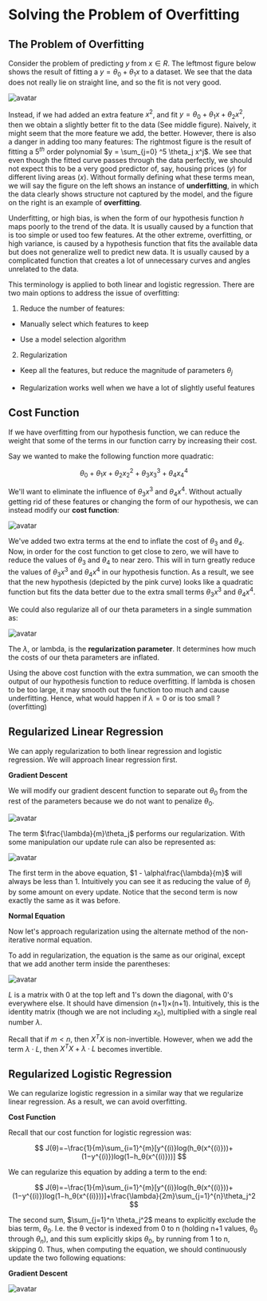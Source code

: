 # Solving the Problem of Overfitting

## The Problem of Overfitting

Consider the problem of predicting $y$ from $x\in R$. The leftmost figure below shows the result of fitting a $y=\theta_0 + \theta_1 x$ to a dataset. We see that the data does not really lie on straight line, and so the fit is not very good.

 ![avatar](https://raw.githubusercontent.com/garyphone/machine_learning/master/pictures/l3_13.PNG)

Instead, if we had added an extra feature $x^2$, and fit $y=\theta_0 + \theta_1 x + \theta_2 x^2$, then we obtain a slightly better fit to the data (See middle figure). Naively, it might seem that the more feature we add, the better. However, there is also a danger in adding too many features: The rightmost figure is the result of fitting a $5^{th}$ order polynomial $y = \sum_{j=0} ^5 \theta_j x^j$. We see that even though the fitted curve passes through the data perfectly, we should not expect this to be a very good predictor of, say, housing prices $(y)$ for different living areas $(x)$. Without formally defining what these terms mean, we will say the figure on the left shows an instance of **underfitting**, in which the data clearly shows structure not captured by the model, and the figure on the right is an example of **overfitting**.

Underfitting, or high bias, is when the form of our hypothesis function $h$ maps poorly to the trend of the data. It is usually caused by a function that is too simple or used too few features. At the other extreme, overfitting, or high variance, is caused by a hypothesis function that fits the available data but does not generalize well to predict new data. It is usually caused by a complicated function that creates a lot of unnecessary curves and angles unrelated to the data.

This terminology is applied to both linear and logistic regression. There are two main options to address the issue of overfitting:

1) Reduce the number of features:

* Manually select which features to keep

* Use a model selection algorithm

2) Regularization

* Keep all the features, but reduce the magnitude of parameters $\theta_j$

* Regularization works well when we have a lot of slightly useful features

## Cost Function

If we have overfitting from our hypothesis function, we can reduce the weight that some of the terms in our function carry by increasing their cost.

Say we wanted to make the following function more quadratic:

$$
θ_0+θ_1x+θ_2x_2^2+θ_3x_3^3+θ_4x_4^4
$$

We'll want to eliminate the influence of $\theta_3x^3$ and $\theta_4x^4$. Without actually getting rid of these features or changing the form of our hypothesis, we can instead modify our **cost function**:

![avatar](https://raw.githubusercontent.com/garyphone/machine_learning/master/pictures/l3_14.PNG)

We've added two extra terms at the end to inflate the cost of $\theta_3$ and $\theta_4$. Now, in order for the cost function to get close to zero, we will have to reduce the values of $\theta_3$ and $\theta_4$ to near zero. This will in turn greatly reduce the values of $\theta_3x^3$ and $\theta_4x^4$ in our hypothesis function. As a result, we see that the new hypothesis (depicted by the pink curve) looks like a quadratic function but fits the data better due to the extra small terms $\theta_3x^3$ and $\theta_4x^4$.

We could also regularize all of our theta parameters in a single summation as:

![avatar](https://raw.githubusercontent.com/garyphone/machine_learning/master/pictures/l3_15.PNG)

The $λ$, or lambda, is the **regularization parameter**. It determines how much the costs of our theta parameters are inflated.

Using the above cost function with the extra summation, we can smooth the output of our hypothesis function to reduce overfitting. If lambda is chosen to be too large, it may smooth out the function too much and cause underfitting. Hence, what would happen if $\lambda = 0$ or is too small ? (overfitting)

## Regularized Linear Regression

We can apply regularization to both linear regression and logistic regression. We will approach linear regression first.

**Gradient Descent**

We will modify our gradient descent function to separate out $\theta_0$ from the rest of the parameters because we do not want to penalize $\theta_0$.

![avatar](https://raw.githubusercontent.com/garyphone/machine_learning/master/pictures/l3_16.PNG)

The term $\frac{\lambda}{m}\theta_j$ performs our regularization. With some manipulation our update rule can also be represented as:

![avatar](https://raw.githubusercontent.com/garyphone/machine_learning/master/pictures/l3_17.PNG)

The first term in the above equation, $1 - \alpha\frac{\lambda}{m}$ will always be less than 1. Intuitively you can see it as reducing the value of $\theta_j$ by some amount on every update. Notice that the second term is now exactly the same as it was before.

**Normal Equation**

Now let's approach regularization using the alternate method of the non-iterative normal equation.

To add in regularization, the equation is the same as our original, except that we add another term inside the parentheses:

![avatar](https://raw.githubusercontent.com/garyphone/machine_learning/master/pictures/l3_18.PNG)

$L$ is a matrix with 0 at the top left and 1's down the diagonal, with 0's everywhere else. It should have dimension (n+1)×(n+1). Intuitively, this is the identity matrix (though we are not including $x_0$), multiplied with a single real number $λ$.

Recall that if $m < n$, then $X^TX$ is non-invertible. However, when we add the term $λ⋅L$, then $X^TX+ λ⋅L$ becomes invertible.

## Regularized Logistic Regression

We can regularize logistic regression in a similar way that we regularize linear regression. As a result, we can avoid overfitting.

**Cost Function**

Recall that our cost function for logistic regression was:

$$
J(θ)=−\frac{1}{m}\sum_{i=1}^{m}[y^{(i)}log(h_θ(x^{(i)}))+(1−y^{(i)})log(1−h_θ(x^{(i)}))]
$$

We can regularize this equation by adding a term to the end:

$$
J(θ)=−\frac{1}{m}\sum_{i=1}^{m}[y^{(i)}log(h_θ(x^{(i)}))+(1−y^{(i)})log(1−h_θ(x^{(i)}))]+\frac{\lambda}{2m}\sum_{j=1}^{n}\theta_j^2
$$

The second sum, $\sum_{j=1}^n \theta_j^2$ means to explicitly exclude the bias term, $\theta_0$. I.e. the θ vector is indexed from 0 to n (holding n+1 values, $\theta_0$ through $\theta_n$), and this sum explicitly skips $\theta_0$, by running from 1 to n, skipping 0. Thus, when computing the equation, we should continuously update the two following equations:

**Gradient Descent**

![avatar](https://raw.githubusercontent.com/garyphone/machine_learning/master/pictures/l3_19.PNG)

